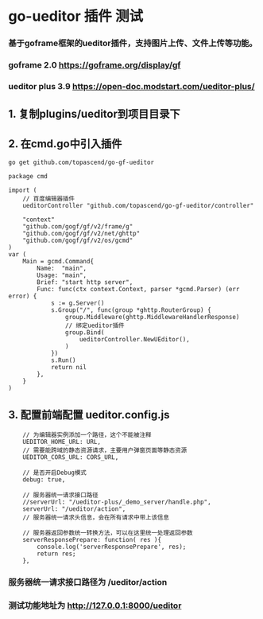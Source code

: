 # go-ueditor 插件 测试
### 基于goframe框架的ueditor插件，支持图片上传、文件上传等功能。
### goframe 2.0     https://goframe.org/display/gf
### ueditor plus 3.9    https://open-doc.modstart.com/ueditor-plus/


## 1. 复制plugins/ueditor到项目目录下
## 2. 在cmd.go中引入插件
```
go get github.com/topascend/go-gf-ueditor
```


```
package cmd

import (
	// 百度编辑器插件
	ueditorController "github.com/topascend/go-gf-ueditor/controller"
	
	"context"
	"github.com/gogf/gf/v2/frame/g"
	"github.com/gogf/gf/v2/net/ghttp"
	"github.com/gogf/gf/v2/os/gcmd"
)
var (
	Main = gcmd.Command{
		Name:  "main",
		Usage: "main",
		Brief: "start http server",
		Func: func(ctx context.Context, parser *gcmd.Parser) (err error) {
			s := g.Server()
			s.Group("/", func(group *ghttp.RouterGroup) {
				group.Middleware(ghttp.MiddlewareHandlerResponse)
				// 绑定ueditor插件
				group.Bind(
					ueditorController.NewUEditor(),
				)
			})
			s.Run()
			return nil
		},
	}
)
```
## 3. 配置前端配置 ueditor.config.js
```
    // 为编辑器实例添加一个路径，这个不能被注释
    UEDITOR_HOME_URL: URL,
    // 需要能跨域的静态资源请求，主要用户弹窗页面等静态资源
    UEDITOR_CORS_URL: CORS_URL,

    // 是否开启Debug模式
    debug: true,

    // 服务器统一请求接口路径
    //serverUrl: "/ueditor-plus/_demo_server/handle.php",
    serverUrl: "/ueditor/action",
    // 服务器统一请求头信息，会在所有请求中带上该信息
    
    // 服务器返回参数统一转换方法，可以在这里统一处理返回参数
    serverResponsePrepare: function( res ){
        console.log('serverResponsePrepare', res);
        return res;
    },
```
### 服务器统一请求接口路径为 /ueditor/action
### 测试功能地址为  http://127.0.0.1:8000/ueditor